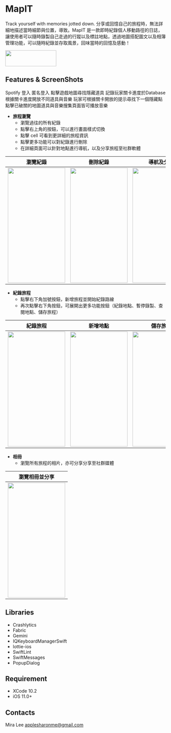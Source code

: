 # MapIT
Track yourself with memories jotted down.
分享或回憶自己的旅程時，無法詳細地描述當時細節與位置，導致。MapIT 是一款即時紀錄個人移動路徑的日誌，讓使用者可以隨時錄製自己走過的行蹤以及標註地點，透過地圖搭配圖文以及相簿管理功能，可以隨時紀錄並存取風景，回味當時的回憶及感動！

[<img src="https://github.com/nick1ee/Shalk/raw/master/screenshot/DownloadAppStoreBadge.png" width="160" height="50" align=center>](https://itunes.apple.com/us/app/mapit/id1462021812?l=zh&ls=1&mt=8)


## Features & ScreenShots
Spotify 登入
匿名登入
點擊遊戲地圖尋找隱藏道具
記錄玩家關卡進度於Database
根據關卡進度開放不同道具與音樂
玩家可根據關卡開放的提示尋找下一個隱藏點
點擊已破關的地圖道具與音樂搜集頁面皆可播放音樂


* **旅程瀏覽**
    * 瀏覽過往的所有紀錄
    * 點擊右上角的按鈕，可以進行畫面樣式切換
    * 點擊 cell 可看到更詳細的旅程資訊
    * 點擊更多功能可以對紀錄進行刪除
    * 在詳細頁面可以針對地點進行導航，以及分享旅程至社群軟體

| 瀏覽紀錄   | 刪除紀錄 | 導航及分享 |
|:--------:|:--------:|:--------:|
| <img src="https://i.imgur.com/N4rrbkU.gif" width="180" height="360">   | <img src="https://i.imgur.com/lCTqdtL.gif" width="180" height="360">     | <img src="https://i.imgur.com/MYu9N9E.gif" width="180" height="360">   |


* **紀錄旅程**
    * 點擊右下角加號按鈕，新增旅程並開始紀錄路線
    * 再次點擊右下角按鈕，可展開出更多功能按鈕（紀錄地點、暫停錄製、查閱地點、儲存旅程）

| 紀錄旅程   | 新增地點 | 儲存旅程 |
|:--------:|:--------:|:--------:|
| <img src="https://i.imgur.com/glLahFb.gif" width="180" height="360">   | <img src="https://i.imgur.com/vLrptdU.gif" width="180" height="360">     | <img src="https://i.imgur.com/wq3gf7M.gif" width="180" height="360">   |
  
* **相冊**
    * 瀏覽所有旅程的相片，亦可分享分享至社群媒體

| 瀏覽相冊並分享   |
|:--------:|
| <img src="https://i.imgur.com/vYePa4F.gif" width="180" height="360">   | 

## Libraries
* Crashlytics
* Fabric
* Gemini
* IQKeyboardManagerSwift
* lottie-ios
* SwiftLint
* SwiftMessages
* PopupDialog

## Requirement
* XCode 10.2
* iOS 11.0+

## Contacts
Mira Lee
applesharonme@gmail.com
